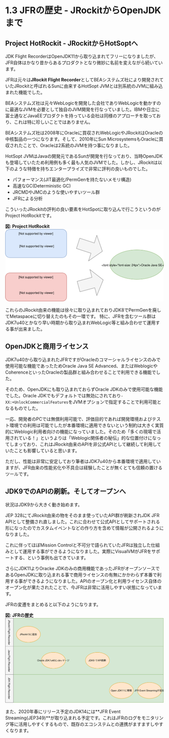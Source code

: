 # 1.3 JFRの歴史 - JRockitからOpenJDKまで

## Project HotRockit - JRockitからHotSoptへ

JDK Flight RecorderはOpenJDK11から取り込まれてフリーになりましたが、JFR自体はかなり昔からあるプロダクトとなり微妙に名前を変えながら続いています。

JFRは元々は**JRockit Flight Recorder**としてBEAシステムズ社により開発されていたJRockitと呼ばれるSunに由来するHotSopt JVMとは別系統のJVMに組み込まれた機能でした。

BEAシステムズ社は元々WebLogicを開発した会社でありWebLogicを動かすのに最適なJVMを必要として独自のJVM開発を行なっていました。IBMや日立に富士通などJavaEEプロダクトを持っている会社は同様のアプローチを取っており、これは特に珍しいことではありません。

BEAシステムズ社は2008年にOracleに買収されWebLogicやJRockitはOracleの中核製品の一つになります。そして、2010年にSun MicrosystemsもOracleに買収されたことで、Oracleは2系統のJVMを持つ事になりました。

HotSopt JVMはJavaの開発元であるSunが開発を行なっており、当時OpenJDKも登場していたため利用例も多く最も人気のJVMでした。しかし、JRockitは以下のような特徴を持ちエンタープライズで非常に評判の良いものでした。

- パフォーマンス(JIT最適化/PermGenを持たないメモリ構造)
- 高速なGC(Deterministic GC)
- JRCMDやJMCのような使いやすいツール群
- JFRによる分析

こういったJRockitの評判の良い要素をHotSpotに取り込んで行こうというのがProject HotRockitです。

**図: Project HotRockit**
![HotRockit Project](../images/01-03-hotrockit.svg)

これらのJRockit由来の機能は徐々に取り込まれておりJDK8でPermGenを廃してMetaspaceに切り替えたのもその一環です。
特に、JFRを含むツール群はJDK7u40とかなり早い時期から取り込まれWebLogic等と組み合わせて運用する事が出来ました。

## OpenJDKと商用ライセンス

JDK7u40から取り込まれたJFRですがOracleのコマーシャルライセンスのみで使用可能な機能であったためOracle Java SE Advanced、またはWeblogicやCoherenceといったOracleの製品群と組み合わせることで利用できる機能でした。

そのため、OpenJDKにも取り込まれておらずOracle JDKのみで使用可能な機能でした。Oracle JDKでもデフォルトでは無効にされており`-XX:+UnlockCommercialFeatures`をJVMオプションで指定することで利用可能となるものでした。

一応、開発者のPCでは無償利用可能で、評価目的であれば開発環境およびテスト環境での利用は可能でしたが本番環境に適用できないという制約は大きく実質的にWeblogic利用者向けの機能になっていました。そのため「多くの現場で活用されている！」というよりは「Weblogic関係者の秘伝」的な位置付けになってしまっており、これはJRockit由来のAPIを非公式APIとして継続して利用していたことも影響していると思います。

ただし、性能は非常に安定しており筆者はJDK7u40から本番環境で適用していますが、JFR由来の性能劣化や不具合は経験したことが無くとても信頼の置けるツールです。

## JDK9でのAPIの刷新。そしてオープンへ

状況はJDK9から大きく動き始めます。

JEP 328にてJRockit由来の物をそのまま使っていたAPI群が刷新されJDK JFR APIとして整備され直しました。これに合わせて公式APIとしてサポートされる形になったのでカスタムイベントなどの作り方を含めて情報が公開されるようになりました。

これに伴ってほぼMission Controlと不可分で語られていたJFRは独立した仕組みとして運用する事ができるようになりました。実際にVisualVMがJFRをサポートする、という事例も出てきています。

さらにJDK11よりOracke JDKのみの商用機能であったJFRがオープンソースであるOpenJDKに取り込まれる事で商用ライセンスの有無にかかわらず本番で利用する事ができるようになりました。APIのオープン化と利用ライセンス自体のオープン化が果たされたことで、今JFRは非常に活用しやすい状態になっています。

JFRの変遷をまとめると以下のようになります。

**図: JFRの歴史**
![JFRの歴史](../images/01-03-history_of_jfr.svg)

また、2020年春にリリース予定のJDK14には**JFR Event Streaming(JEP349)**が取り込まれる予定です。これはJFRのログをモニタリング等に活用しやすくするもので、既存のエコシステムとの連携がますますしやすくなります。
